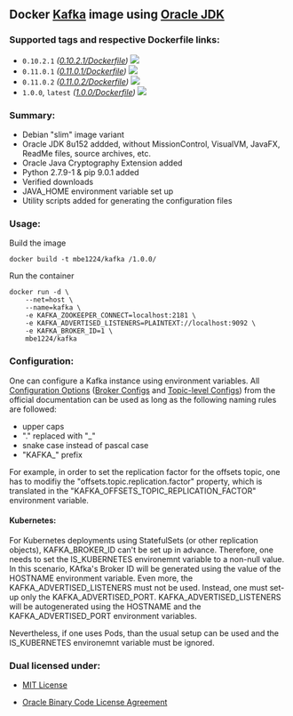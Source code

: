 ## Docker [Kafka] image using [Oracle JDK] ##

### Supported tags and respective Dockerfile links: ###

* ```0.10.2.1``` _\([0.10.2.1/Dockerfile]\)_
[![](https://images.microbadger.com/badges/image/mbe1224/kafka:0.10.2.1.svg)](https://microbadger.com/images/mbe1224/kafka:0.10.2.1 "")
* ```0.11.0.1``` _\([0.11.0.1/Dockerfile]\)_
[![](https://images.microbadger.com/badges/image/mbe1224/kafka:0.11.0.1.svg)](https://microbadger.com/images/mbe1224/kafka:0.11.0.1 "")
* ```0.11.0.2``` _\([0.11.0.2/Dockerfile]\)_
[![](https://images.microbadger.com/badges/image/mbe1224/kafka:0.11.0.2.svg)](https://microbadger.com/images/mbe1224/kafka:0.11.0.2 "")
* ```1.0.0```, ```latest``` _\([1.0.0/Dockerfile]\)_
[![](https://images.microbadger.com/badges/image/mbe1224/kafka:1.0.0.svg)](https://microbadger.com/images/mbe1224/kafka:1.0.0 "")

### Summary: ###

- Debian "slim" image variant
- Oracle JDK 8u152 addded, without MissionControl, VisualVM, JavaFX, ReadMe files, source archives, etc.
- Oracle Java Cryptography Extension added
- Python 2.7.9-1 & pip 9.0.1 added
- Verified downloads
- JAVA\_HOME environment variable set up
- Utility scripts added for generating the configuration files

### Usage: ###

Build the image
```shell
docker build -t mbe1224/kafka /1.0.0/
```

Run the container
```shell
docker run -d \
    --net=host \
    --name=kafka \
    -e KAFKA_ZOOKEEPER_CONNECT=localhost:2181 \
    -e KAFKA_ADVERTISED_LISTENERS=PLAINTEXT://localhost:9092 \
    -e KAFKA_BROKER_ID=1 \
    mbe1224/kafka
```

### Configuration: ###

One can configure a Kafka instance using environment variables. All [Configuration Options] \([Broker Configs] and [Topic-level Configs]\) from the official documentation can be used as long as the following naming rules are followed:
- upper caps
- "." replaced with "\_"
- snake case instead of pascal case
- "KAFKA\_" prefix

For example, in order to set the replication factor for the offsets topic, one has to modifiy the "offsets.topic.replication.factor" property, which is translated in the "KAFKA\_OFFSETS\_TOPIC\_REPLICATION\_FACTOR" environment variable.

#### Kubernetes: ####

For Kubernetes deployments using StatefulSets (or other replication objects), KAFKA\_BROKER\_ID can't be set up in advance. Therefore, one needs to set the IS\_KUBERNETES environemnt variable to a non-null value. In this scenario, KAfka's Broker ID will be generated using the value of the HOSTNAME environment variable. Even more, the KAFKA\_ADVERTISED\_LISTENERS must not be used. Instead, one must set-up only the KAFKA\_ADVERTISED\_PORT. KAFKA\_ADVERTISED\_LISTENERS will be autogenerated using the HOSTNAME and the  KAFKA\_ADVERTISED\_PORT environment variables.

Nevertheless, if one uses Pods, than the usual setup can be used and the IS\_KUBERNETES environemnt variable must be ignored.

### Dual licensed under: ###

* [MIT License]
* [Oracle Binary Code License Agreement]

   [Oracle JDK]: <http://www.oracle.com/technetwork/java/javase/downloads/index.html>
   [Kafka]: <https://kafka.apache.org/> 
   [Apache Kafka]: <https://kafka.apache.org/>      
   [Configuration Options]: <https://kafka.apache.org/documentation/#configuration>
   [Broker Configs]: <https://kafka.apache.org/documentation/#brokerconfigs>
   [Topic-level Configs]: <https://kafka.apache.org/documentation/#topic-config>
   [0.10.2.1/Dockerfile]: <https://github.com/MihaiBogdanEugen/docker-kafka/blob/master/0.10.2.1/Dockerfile>
   [0.11.0.1/Dockerfile]: <https://github.com/MihaiBogdanEugen/docker-kafka/blob/master/0.11.0.1/Dockerfile>
   [0.11.0.2/Dockerfile]: <https://github.com/MihaiBogdanEugen/docker-kafka/blob/master/0.11.0.2/Dockerfile>
   [1.0.0/Dockerfile]: <https://github.com/MihaiBogdanEugen/docker-kafka/blob/master/1.0.0/Dockerfile>
   [MIT License]: <https://raw.githubusercontent.com/MihaiBogdanEugen/docker-kafka/master/LICENSE>
   [Oracle Binary Code License Agreement]: <https://raw.githubusercontent.com/MihaiBogdanEugen/docker-kafka/master/Oracle_Binary_Code_License_Agreement%20for%20the%20Java%20SE%20Platform_Products_and_JavaFX>